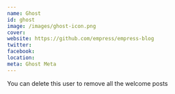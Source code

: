 ```yaml
---
name: Ghost
id: ghost
image: /images/ghost-icon.png
cover:
website: https://github.com/empress/empress-blog
twitter:
facebook:
location:
meta: Ghost Meta
---
```

You can delete this user to remove all the welcome posts
